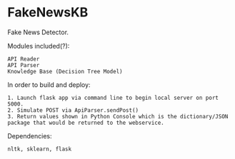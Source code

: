 # FakeNewsKB
Fake News Detector.

Modules included(?):
    
    API Reader
    API Parser
    Knowledge Base (Decision Tree Model)

In order to build and deploy:

    1. Launch flask app via command line to begin local server on port 5000.
    2. Simulate POST via ApiParser.sendPost()
    3. Return values shown in Python Console which is the dictionary/JSON package that would be returned to the webservice.
    
Dependencies:
    
    nltk, sklearn, flask